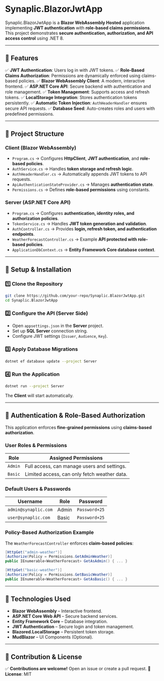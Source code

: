 ﻿# Synaplic.BlazorJwtApp

Synaplic.BlazorJwtApp is a **Blazor WebAssembly Hosted** application implementing **JWT authentication** with **role-based claims permissions**. This project demonstrates **secure authentication, authorization, and API access control** using .NET 8.

---

## 🚀 Features

✅ **JWT Authentication**: Users log in with JWT tokens.
✅ **Role-Based Claims Authorization**: Permissions are dynamically enforced using claims-based policies.
✅ **Blazor WebAssembly Client**: A modern, interactive frontend.
✅ **ASP.NET Core API**: Secure backend with authentication and role management.
✅ **Token Management**: Supports access and refresh tokens.
✅ **LocalStorage Integration**: Stores authentication tokens persistently.
✅ **Automatic Token Injection**: `AuthHeaderHandler` ensures secure API requests.
✅ **Database Seed**: Auto-creates roles and users with predefined permissions.

---

## 📁 Project Structure

### **Client (Blazor WebAssembly)**

- `Program.cs` → Configures **HttpClient**, **JWT authentication**, and **role-based policies**.
- `AuthService.cs` → Handles **token storage and refresh logic**.
- `AuthHeaderHandler.cs` → Automatically appends JWT tokens to API requests.
- `ApiAuthenticationStateProvider.cs` → Manages **authentication state**.
- `Permissions.cs` → Defines **role-based permissions** using constants.

### **Server (ASP.NET Core API)**

- `Program.cs` → Configures **authentication, identity roles, and authorization policies**.
- `TokenService.cs` → Handles **JWT token generation and validation**.
- `AuthController.cs` → Provides **login, refresh token, and authentication endpoints**.
- `WeatherForecastController.cs` → Example **API protected with role-based policies**.
- `ApplicationDbContext.cs` → **Entity Framework Core database context**.

---

## 🔧 Setup & Installation

### **1️⃣ Clone the Repository**

```sh
git clone https://github.com/your-repo/Synaplic.BlazorJwtApp.git
cd Synaplic.BlazorJwtApp
```

### **2️⃣ Configure the API (Server Side)**

- Open `appsettings.json` in the **Server** project.
- Set up **SQL Server** connection string.
- Configure JWT settings (`Issuer`, `Audience`, `Key`).

### **3️⃣ Apply Database Migrations**

```sh
dotnet ef database update --project Server
```

### **4️⃣ Run the Application**

```sh
dotnet run --project Server
```

The **Client** will start automatically.

---

## 🔑 Authentication & Role-Based Authorization

This application enforces **fine-grained permissions** using **claims-based authorization**.

### **User Roles & Permissions**

| Role    | Assigned Permissions                           |
| ------- | --------------------------------------------- |
| `Admin` | Full access, can manage users and settings.   |
| `Basic` | Limited access, can only fetch weather data. |

### **Default Users & Passwords**

| Username           | Role    | Password    |
|-------------------|--------|------------|
| `admin@synaplic.com` | Admin  | `Password+25` |
| `user@synaplic.com`  | Basic  | `Password+25` |

### **Policy-Based Authorization Example**

The `WeatherForecastController` enforces **claim-based policies**:

```csharp
[HttpGet("admin-weather")]
[Authorize(Policy = Permissions.GetAdminWeather)]
public IEnumerable<WeatherForecast> GetAsAdmin() { ... }

[HttpGet("basic-weather")]
[Authorize(Policy = Permissions.GetBasicWeather)]
public IEnumerable<WeatherForecast> GetAsBasic() { ... }
```

---

## 📜 Technologies Used

- **Blazor WebAssembly** – Interactive frontend.
- **ASP.NET Core Web API** – Secure backend services.
- **Entity Framework Core** – Database integration.
- **JWT Authentication** – Secure login and token management.
- **Blazored.LocalStorage** – Persistent token storage.
- **MudBlazor** – UI Components (Optional).

---

## 📌 Contribution & License

✅ **Contributions are welcome!** Open an issue or create a pull request.
📜 **License**: MIT

